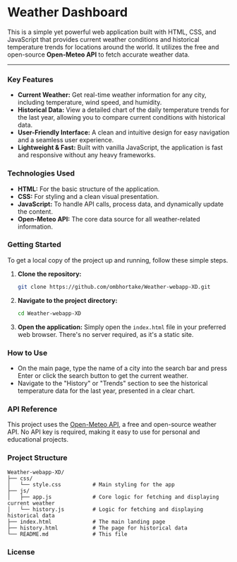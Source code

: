 # Weather Dashboard

This is a simple yet powerful web application built with HTML, CSS, and JavaScript that provides current weather conditions and historical temperature trends for locations around the world. It utilizes the free and open-source **Open-Meteo API** to fetch accurate weather data.

-----

### Key Features

  * **Current Weather:** Get real-time weather information for any city, including temperature, wind speed, and humidity.
  * **Historical Data:** View a detailed chart of the daily temperature trends for the last year, allowing you to compare current conditions with historical data.
  * **User-Friendly Interface:** A clean and intuitive design for easy navigation and a seamless user experience.
  * **Lightweight & Fast:** Built with vanilla JavaScript, the application is fast and responsive without any heavy frameworks.

### Technologies Used

  * **HTML:** For the basic structure of the application.
  * **CSS:** For styling and a clean visual presentation.
  * **JavaScript:** To handle API calls, process data, and dynamically update the content.
  * **Open-Meteo API:** The core data source for all weather-related information.

### Getting Started

To get a local copy of the project up and running, follow these simple steps.

1.  **Clone the repository:**

    ```bash
    git clone https://github.com/ombhortake/Weather-webapp-XD.git
    ```

2.  **Navigate to the project directory:**

    ```bash
    cd Weather-webapp-XD
    ```

3.  **Open the application:**
    Simply open the `index.html` file in your preferred web browser. There's no server required, as it's a static site.

### How to Use

  * On the main page, type the name of a city into the search bar and press Enter or click the search button to get the current weather.
  * Navigate to the "History" or "Trends" section to see the historical temperature data for the last year, presented in a clear chart.

### API Reference

This project uses the [Open-Meteo API](https://open-meteo.com/), a free and open-source weather API. No API key is required, making it easy to use for personal and educational projects.

### Project Structure

```
Weather-webapp-XD/
├── css/
│   └── style.css          # Main styling for the app
├── js/
│   ├── app.js             # Core logic for fetching and displaying current weather
│   └── history.js         # Logic for fetching and displaying historical data
├── index.html             # The main landing page
├── history.html           # The page for historical data
└── README.md              # This file
```

### License
